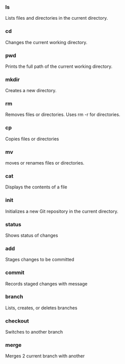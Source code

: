 ### ls
Lists files and directories in the current directory.

### cd
Changes the current working directory.

### pwd
Prints the full path of the current working directory.

### mkdir
Creates a new directory.

### rm
Removes files or directories. Uses rm -r for directories.

### cp
Copies files or directories

### mv
moves or renames files or directories.

### cat
Displays the contents of a file

### init
Initializes a new Git repository in the current directory.

### status
Shows status of changes

### add
Stages changes to be committed

### commit
Records staged changes with message

### branch
Lists, creates, or deletes branches

### checkout
Switches to another branch

### merge
Merges 2 current branch with another
